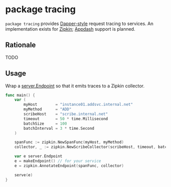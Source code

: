 # package tracing

`package tracing` provides [Dapper-style][dapper] request tracing to services.
An implementation exists for [Zipkin][]; [Appdash][] support is planned.

[dapper]: http://research.google.com/pubs/pub36356.html
[Zipkin]: https://blog.twitter.com/2012/distributed-systems-tracing-with-zipkin
[Appdash]: https://sourcegraph.com/blog/117580140734

## Rationale

TODO

## Usage

Wrap a [server.Endpoint][] so that it emits traces to a Zipkin collector.

[server.Endpoint]: http://godoc.org/github.com/go-kit/kit/server#Endpoint

```go
func main() {
	var (
		myHost        = "instance01.addsvc.internal.net"
		myMethod      = "ADD"
		scribeHost    = "scribe.internal.net"
		timeout       = 50 * time.Millisecond
		batchSize     = 100
		batchInterval = 3 * time.Second
	)

	spanFunc := zipkin.NewSpanFunc(myHost, myMethod)
	collector, _ := zipkin.NewScribeCollector(scribeHost, timeout, batchSize, batchInterval)

	var e server.Endpoint
	e = makeEndpoint() // for your service
	e = zipkin.AnnotateEndpoint(spanFunc, collector)

	serve(e)
}
```
